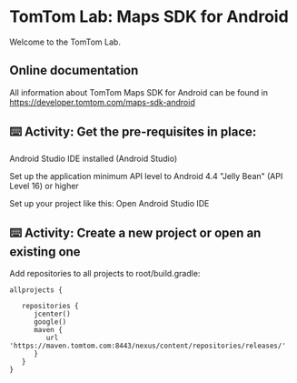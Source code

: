 # TomTom Lab: Maps SDK for Android

Welcome to the TomTom Lab.

## Online documentation

All information about TomTom Maps SDK for Android can be found in
https://developer.tomtom.com/maps-sdk-android


## ⌨️ Activity: Get the pre-requisites in place:
Android Studio IDE installed (Android Studio)

Set up the application minimum API level to Android 4.4 "Jelly Bean" (API Level 16) or higher

Set up your project like this:
Open Android Studio IDE

## ⌨️ Activity: Create a new project or open an existing one

Add repositories to all projects to root/build.gradle:
```
allprojects {

   repositories {
      jcenter()
      google()
      maven {
         url 'https://maven.tomtom.com:8443/nexus/content/repositories/releases/'
      }
   }   
}
```
